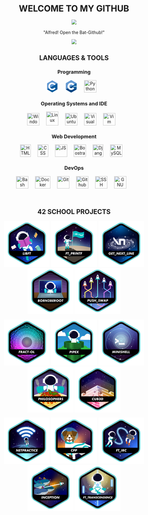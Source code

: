 <div align="center">

<h1>WELCOME TO MY GITHUB</h1>

![](https://media.tenor.com/tHss08AyS24AAAAC/batman-the-dark-knight.gif)

<p>"Alfred! Open the Bat-Github!"</p>

![](https://komarev.com/ghpvc/?username=lanceleau02&color=grey)

<h2>LANGUAGES & TOOLS</h2>

<h3>Programming</h3>

<a href="https://www.cprogramming.com/"> <img src="https://raw.githubusercontent.com/devicons/devicon/master/icons/c/c-original.svg" title="C" width="40" height="40"/></a>
&emsp;
<a href="https://cplusplus.com/"> <img src="https://raw.githubusercontent.com/devicons/devicon/master/icons/cplusplus/cplusplus-original.svg" title="C++" width="40" height="40"/></a>
&emsp;
<a href="https://www.python.org/"> <img src="https://static-00.iconduck.com/assets.00/python-icon-512x509-pyuo2h5v.png" title="Python" width="40" height="40"/></a>
&emsp;

<h3>Operating Systems and IDE</h3>

<a href="https://www.microsoft.com/en-us/windows?r=1"> <img src="https://static-00.iconduck.com/assets.00/windows-icon-510x512-f0dcmun5.png" title="Windows" width="40" height="40"/></a>
&emsp;
<a href="https://www.linux.org/"> <img src="https://static-00.iconduck.com/assets.00/linux-tux-icon-445x512-u5qvnbf5.png" title="Linux" width="40" height="45"/></a>
&emsp;
<a href="https://ubuntu.com"> <img src="https://upload.wikimedia.org/wikipedia/commons/9/9e/UbuntuCoF.svg" title="Ubuntu" width="40" height="40"/></a>
&emsp;
<a href="https://code.visualstudio.com/"> <img src="https://static-00.iconduck.com/assets.00/visual-studio-code-icon-512x509-ujho0xue.png" title="Visual Studio Code" width="40" height="40"/></a>
&emsp;
<a href="https://www.vim.org/"> <img src="https://upload.wikimedia.org/wikipedia/commons/thumb/9/9f/Vimlogo.svg/1022px-Vimlogo.svg.png" title="Vim" width="40" height="40"/></a>
&emsp;

<h3>Web Development</h3>

<a href="https://html.spec.whatwg.org/multipage/"> <img src="https://static-00.iconduck.com/assets.00/file-type-html-icon-451x512-vzyw6pa7.png" title="HTML" width="35" height="40"/></a>
&emsp;
<a href="https://www.w3.org/Style/CSS/Overview.en.html"> <img src="https://static-00.iconduck.com/assets.00/file-type-css-icon-451x512-eftbqujz.png" title="CSS" width="35" height="40"/></a>
&emsp;
<a href="https://js.org/index.html"> <img src="https://static-00.iconduck.com/assets.00/javascript-js-icon-2048x2048-nyxvtvk0.png" title="JS" width="40" height="40"/></a>
&emsp;
<a href="https://getbootstrap.com/"> <img src="https://static-00.iconduck.com/assets.00/bootstrap-icon-512x512-f3dudm5z.png" title="Boostrap" width="40" height="40"/></a>
&emsp;
<a href="https://www.djangoproject.com/"> <img src="https://static-00.iconduck.com/assets.00/django-icon-402x512-tkdfpj8s.png" title="Django" width="35" height="40"/></a>
&emsp;
<a href="https://www.mysql.com/"> <img src="https://static-00.iconduck.com/assets.00/mysql-icon-512x512-26zvphww.png" title="MySQL" width="40" height="40"/></a>
&emsp;

<h3>DevOps</h3>

<a href="https://www.gnu.org/software/bash/"> <img src="https://upload.wikimedia.org/wikipedia/commons/thumb/4/4b/Bash_Logo_Colored.svg/1200px-Bash_Logo_Colored.svg.png" title="Bash" width="40" height="40"/></a>
&emsp;
<a href="https://www.docker.com"> <img src="https://static-00.iconduck.com/assets.00/docker-icon-512x370-5593ilur.png" title="Docker" width="50" height="40"/></a>
&emsp;
<a href="https://git-scm.com/"> <img src="https://www.vectorlogo.zone/logos/git-scm/git-scm-icon.svg" title="Git" width="40" height="40"/></a>
&emsp;
<a href="https://github.com"> <img src="https://upload.wikimedia.org/wikipedia/commons/9/91/Octicons-mark-github.svg" title="Github" width="40" height="40"/></a>
&emsp;
<a href="https://fr.wikipedia.org/wiki/Secure_Shell"> <img src="https://cdn.iconscout.com/icon/free/png-256/free-ssh-3-1174994.png" title="SSH" width="40" height="40"/></a>
&emsp;
<a href="https://www.gnu.org/software/make/manual/make.html"> <img src="https://static-00.iconduck.com/assets.00/file-type-makefile-icon-512x500-3chommud.png" title="GNU make" width="40" height="40"/></a>
&emsp;

&emsp;

<h2>42 SCHOOL PROJECTS</h2>

<p>

<a href="https://github.com/lanceleau02/Libft">![42 Badge](https://github.com/lanceleau02/lanceleau02/blob/main/.42badges/libfte.png)</a>
<a href="https://github.com/lanceleau02/ft_printf">![42 Badge](https://github.com/lanceleau02/lanceleau02/blob/main/.42badges/ft_printfe.png)</a>
<a href="https://github.com/lanceleau02/get_next_line">![42 Badge](https://github.com/lanceleau02/lanceleau02/blob/main/.42badges/get_next_linee.png)</a>
<a href="https://github.com/lanceleau02/Born2beroot">![42 Badge](https://github.com/lanceleau02/lanceleau02/blob/main/.42badges/born2beroote.png)</a>
<a href="https://github.com/lanceleau02/push_swap">![42 Badge](https://github.com/lanceleau02/lanceleau02/blob/main/.42badges/push_swape.png)</a>

</p>

<p>

<a href="https://github.com/lanceleau02/fract-ol">![42 Badge](https://github.com/lanceleau02/lanceleau02/blob/main/.42badges/fract-ole.png)</a>
<a href="https://github.com/lanceleau02/pipex">![42 Badge](https://github.com/lanceleau02/lanceleau02/blob/main/.42badges/pipexe.png)</a>
<a href="https://github.com/lanceleau02/minishell">![42 Badge](https://github.com/lanceleau02/lanceleau02/blob/main/.42badges/minishelle.png)</a>
<a href="https://github.com/lanceleau02/Philosophers">![42 Badge](https://github.com/lanceleau02/lanceleau02/blob/main/.42badges/philosopherse.png)</a>
<a href="https://github.com/lanceleau02/cub3d">![42 Badge](https://github.com/lanceleau02/lanceleau02/blob/main/.42badges/cub3de.png)</a>

</p>

<p>

<a href="https://github.com/lanceleau02/NetPractice">![42 Badge](https://github.com/lanceleau02/lanceleau02/blob/main/.42badges/netpracticee.png)</a>
<a href="https://github.com/lanceleau02/CPP">![42 Badge](https://github.com/lanceleau02/lanceleau02/blob/main/.42badges/cppe.png)</a>
<a href="https://github.com/lanceleau02/ft_irc">![42 Badge](https://github.com/lanceleau02/lanceleau02/blob/main/.42badges/ft_irce.png)</a>
<a href="https://github.com/lanceleau02/Inception">![42 Badge](https://github.com/lanceleau02/lanceleau02/blob/main/.42badges/inceptione.png)</a>
<a href="https://github.com/lanceleau02/ft_transcendence">![42 Badge](https://github.com/lanceleau02/lanceleau02/blob/main/.42badges/ft_transcendencee.png)</a>

</p>

</div>
